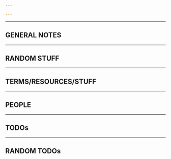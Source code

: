 ```yaml
---

---
```


---
GENERAL NOTES
- 
---
RANDOM STUFF
- 
---
TERMS/RESOURCES/STUFF
- 
---
PEOPLE
- 
---
TODOs
- 
---
RANDOM TODOs
- 